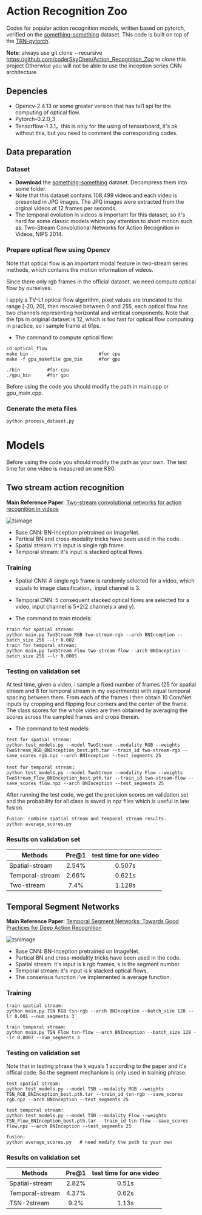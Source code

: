 # Action Recognition Zoo
Codes for popular action recognition models, written based on pytorch, verified on the [something-something](https://www.twentybn.com/datasets/something-something) dataset. This code is built on top of the [TRN-pytorch](https://github.com/metalbubble/TRN-pytorch).

**Note**: always use git clone --recursive https://github.com/coderSkyChen/Action_Recognition_Zoo to clone this project Otherwise you will not be able to use the inception series CNN architecture.

## Depencies
- Opencv-2.4.13 or some greater version that has tvl1 api for the computing of optical flow.
- Pytorch-0.2.0_3
- Tensorflow-1.3.1，this is only for the using of tensorboard, it's ok without this, but you need to comment the corresponding codes.

## Data preparation
### Dataset
- **Download** the [something-something](https://www.twentybn.com/datasets/something-something) dataset. Decompress them into some folder.
- Note that this dataset contains 108,499 videos and each video is presented in JPG images. The JPG images were extracted from the orginal videos at 12 frames per seconds.
- The temporal evolution in videos is important for this dataset, so it's hard for some classic models which pay attention to short motion such as: Two-Stream Convolutional Networks for Action Recognition in Videos, NIPS 2014.
### Prepare optical flow using Opencv
Note that optical flow is an important modal feature in two-stream series methods, which contains the motion information of videos.

Since there only rgb frames in the official dataset, we need compute optical flow by ourselves.

I apply a TV-L1 optical flow algorithm, pixel values are truncated to the range \[-20, 20\], then rescaled between 0 and 255, each optical flow has two channels representing horizontal and vertical components. Note that the fps in original dataset is 12, which is too fast for optical flow computing in practice, so i sample frame at 6fps.

- The command to compute optical flow:
```
cd optical_flow
make bin                          #for cpu
make -f gpu_makefile gpu_bin      #for gpu

./bin          #for cpu
./gpu_bin      #for gpu
```
Before using the code you should modify the path in main.cpp or gpu_main.cpp.

### Generate the meta files
```
python process_dataset.py
```

# Models
Before using the code you should modify the path as your own. The test time for one video is measured on one K80.
## Two stream action recognition
**Main Reference Paper**: [Two-stream convolutional networks for action recognition in videos](http://papers.nips.cc/paper/5353-two-stream-convolutional)

![tsimage](https://github.com/coderSkyChen/Action_Recognition_Zoo/raw/master/Images_for_readme/two-stream.png)

- Base CNN: BN-Inception pretrained on ImageNet.
- Partical BN and cross-modality tricks have been used in the code.
- Spatial stream: it's input is single rgb frame.
- Temporal stream: it's input is stacked optical flows.
### Training
- Spatial CNN: A single rgb frame is randomly selected for a video, which equals to image classification，input channel is 3.
- Temporal CNN: 5 consequent stacked optical flows are selected for a video, input channel is 5*2(2 channels:x and y).

- The command to train models:
```
train for spatial stream:
python main.py TwoStream RGB two-stream-rgb --arch BNInception --batch_size 256 --lr 0.002
train for temporal stream:
python main.py TwoStream Flow two-stream-flow --arch BNInception --batch_size 256 --lr 0.0005
```
### Testing on validation set
At test time, given a video, i sample a fixed number of frames (25 for spatial stream and 8 for temporal stream in my experiments) with equal temporal spacing between them. From each of the frames i then obtain 10 ConvNet
inputs by cropping and flipping four corners and the center of the frame. The class scores for the
whole video are then obtained by averaging the scores across the sampled frames and crops therein.

- The command to test models:
```
test for spatial stream:
python test_models.py --model TwoStream --modality RGB --weights TwoStream_RGB_BNInception_best.pth.tar --train_id two-stream-rgb --save_scores rgb.npz --arch BNInception --test_segments 25

test for temporal stream；
python test_models.py --model TwoStream --modality Flow --weights TwoStream_Flow_BNInception_best.pth.tar --train_id two-stream-flow --save_scores flow.npz --arch BNInception --test_segments 25

```
After running the test code, we get the precision scores on validation set and the probability for all class is saved in npz files which is useful in late fusion.

```
fusion: combine spatial stream and temporal stream results.
python average_scores.py
```

### Results on validation set
|Methods|Pre@1|test time for one video|
|--------------|:-----:|:-----:|
|Spatial-stream|2.54%|0.507s|
|Temporal-stream|2.66%|0.621s|
|Two-stream|7.4%|1.128s|

## Temporal Segment Networks
**Main Reference Paper**: [Temporal Segment Networks: Towards Good Practices for Deep Action Recognition](https://arxiv.org/abs/1611.05267)

![tsnimage](https://github.com/coderSkyChen/Action_Recognition_Zoo/raw/master/Images_for_readme/tsn.png)


- Base CNN: BN-Inception pretrained on ImageNet.
- Partical BN and cross-modality tricks have been used in the code.
- Spatial stream: it's input is k rgb frames, k is the segment number.
- Temporal stream: it's input is k stacked optical flows.
- The consensus function i've implemented is average function.

### Training

```
train spatial stream:
python main.py TSN RGB tsn-rgb --arch BNInception --batch_size 128 --lr 0.001 --num_segments 3

train temporal stream:
python main.py TSN Flow tsn-flow --arch BNInception --batch_size 128 --lr 0.0007 --num_segments 3
```
### Testing on validation set
Note that in testing phrase the k equals 1 according to the paper and it's offical code. So the segment mechanism is only used in training phrase.
```
test spatial stream:
python test_models.py --model TSN --modality RGB --weights TSN_RGB_BNInception_best.pth.tar --train_id tsn-rgb --save_scores rgb.npz --arch BNInception --test_segments 25

test temporal stream:
python test_models.py --model TSN --modality Flow --weights TSN_Flow_BNInception_best.pth.tar --train_id tsn-flow --save_scores flow.npz --arch BNInception --test_segments 25

fusion:
python average_scores.py   # need modify the path to your own
```

### Results on validation set
|Methods|Pre@1|test time for one video|
|--------------|:-----:|:-----:|
|Spatial-stream|2.82%|0.51s|
|Temporal-stream|4.37%|0.62s|
|TSN-2stream|9.2%|1.13s|

